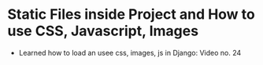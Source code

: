 # Static Files inside Project and How to use CSS, Javascript, Images
- Learned how to load an usee css, images, js in Django: Video no. 24